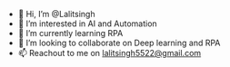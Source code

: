 - 👋 Hi, I’m @Lalitsingh
- 👀 I’m interested in AI and Automation
- 🌱 I’m currently learning RPA
- 💞️ I’m looking to collaborate on Deep learning and RPA
- 📫 Reachout to me on lalitsingh5522@gmail.com

<!---
Lalitsingh5522/L is a ✨ special ✨ repository because its `README.md` (this file) appears on your GitHub profile.
You can click the Preview link to take a look at your changes.
--->

